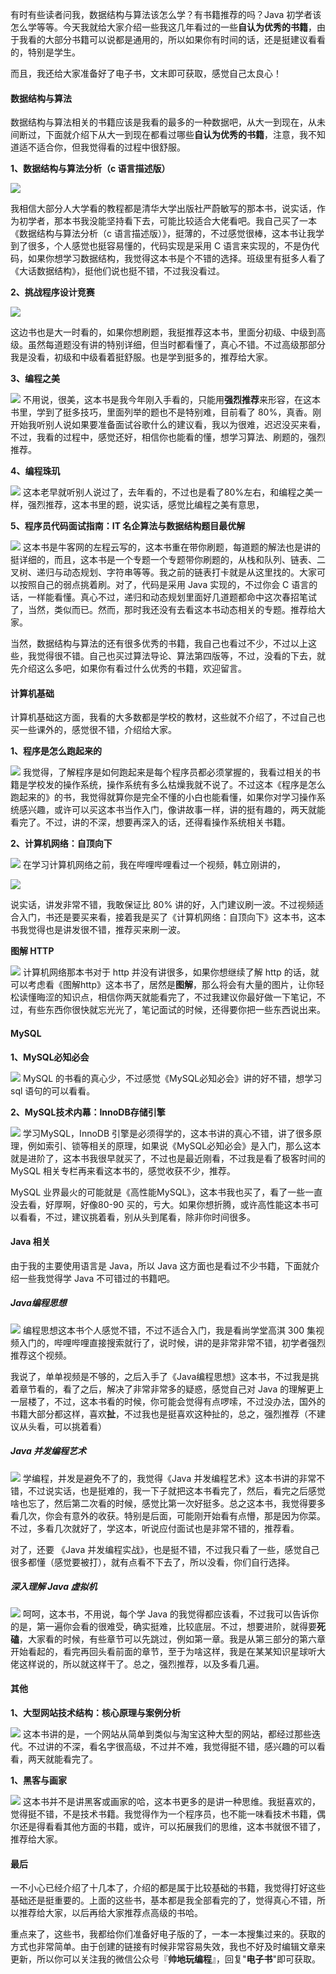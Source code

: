 有时有些读者问我，数据结构与算法该怎么学？有书籍推荐的吗？Java 初学者该怎么学等等。今天我就给大家介绍一些我这几年看过的一些**自认为优秀的书籍**，由于我看的大部分书籍可以说都是通用的，所以如果你有时间的话，还是挺建议看看的，特别是学生。

而且，我还给大家准备好了电子书，文末即可获取，感觉自己太良心！

#### 数据结构与算法

数据结构与算法相关的书籍应该是我看的最多的一种数据吧，从大一到现在，从未间断过，下面就介绍下从大一到现在都看过哪些**自认为优秀的书籍**，注意，我不知道适不适合你，但我觉得看的过程中很舒服。

**1、数据结构与算法分析（c 语言描述版）**

![](https://imgconvert.csdnimg.cn/aHR0cHM6Ly91c2VyLWdvbGQtY2RuLnhpdHUuaW8vMjAxOS81LzkvMTZhOWQwNzg3ZjU5ZmY1ZA?x-oss-process=image/format,png)

我相信大部分人大学看的教程都是清华大学出版社严蔚敏写的那本书，说实话，作为初学者，那本书我没能坚持看下去，可能比较适合大佬看吧。我自己买了一本《数据结构与算法分析（c 语言描述版）》，挺薄的，不过感觉很棒，这本书让我学到了很多，个人感觉也挺容易懂的，代码实现是采用 C 语言来实现的，不是伪代码，如果你想学习数据结构，我觉得这本书是个不错的选择。班级里有挺多人看了《大话数据结构》，挺他们说也挺不错，不过我没看过。

**2、挑战程序设计竞赛**

![](https://imgconvert.csdnimg.cn/aHR0cHM6Ly91c2VyLWdvbGQtY2RuLnhpdHUuaW8vMjAxOS81LzkvMTZhOWQwODJhNWEzMGFkZA?x-oss-process=image/format,png)

这边书也是大一时看的，如果你想刷题，我挺推荐这本书，里面分初级、中级到高级。虽然每道题没有讲的特别详细，但当时都看懂了，真心不错。不过高级那部分我是没看，初级和中级看着挺舒服。也是学到挺多的，推荐给大家。

**3、编程之美**

![](https://imgconvert.csdnimg.cn/aHR0cHM6Ly91c2VyLWdvbGQtY2RuLnhpdHUuaW8vMjAxOS81LzkvMTZhOWQwOTJkZjZlYzMwYQ?x-oss-process=image/format,png)
不用说，很美，这本书是我今年刚入手看的，只能用**强烈推荐**来形容，在这本书里，学到了挺多技巧，里面列举的题也不是特别难，目前看了 80%，真香。刚开始我听别人说如果要准备面试谷歌什么的建议看，我以为很难，迟迟没买来看，不过，我看的过程中，感觉还好，相信你也能看的懂，想学习算法、刷题的，强烈推荐。

**4、编程珠玑**

![](https://imgconvert.csdnimg.cn/aHR0cHM6Ly91c2VyLWdvbGQtY2RuLnhpdHUuaW8vMjAxOS81LzkvMTZhOWQwYTI1NDE5NmUxZg?x-oss-process=image/format,png)
这本老早就听别人说过了，去年看的，不过也是看了80%左右，和编程之美一样，强烈推荐，这本书里的题，说实话，感觉比编程之美有意思，

**5、程序员代码面试指南：IT 名企算法与数据结构题目最优解**

![](https://imgconvert.csdnimg.cn/aHR0cHM6Ly91c2VyLWdvbGQtY2RuLnhpdHUuaW8vMjAxOS81LzkvMTZhOWQwYWQ5NDEyNzZhNg?x-oss-process=image/format,png)
这本书是牛客网的左程云写的，这本书重在带你刷题，每道题的解法也是讲的挺详细的，而且，这本书是一个专题一个专题带你刷题的，从栈和队列、链表、二叉树、递归与动态规划、字符串等等。我之前的链表打卡就是从这里找的。大家可以按照自己的弱点挑着刷。对了，代码是采用 Java 实现的，不过你会 C 语言的话，一样能看懂。真心不过，递归和动态规划里面好几道题都命中这次春招笔试了，当然，类似而已。然而，那时我还没有去看这本书动态相关的专题。推荐给大家。

当然，数据结构与算法的还有很多优秀的书籍，我自己也看过不少，不过以上这些，我觉得很不错。自己也买过算法导论、算法第四版等，不过，没看的下去，就先介绍这么多吧，如果你有看过什么优秀的书籍，欢迎留言。

#### 计算机基础

计算机基础这方面，我看的大多数都是学校的教材，这些就不介绍了，不过自己也买一些课外的，感觉很不错，介绍给大家。

**1、程序是怎么跑起来的**

![](https://imgconvert.csdnimg.cn/aHR0cHM6Ly91c2VyLWdvbGQtY2RuLnhpdHUuaW8vMjAxOS81LzkvMTZhOWQwYmIwOTNiNGZhNw?x-oss-process=image/format,png)
我觉得，了解程序是如何跑起来是每个程序员都必须掌握的，我看过相关的书籍是学校发的操作系统，操作系统有多么枯燥我就不说了。不过这本《程序是怎么跑起来的》的书，我觉得就算你是完全不懂的小白也能看懂，如果你对学习操作系统感兴趣，或许可以买这本书当作入门，像讲故事一样，讲的挺有趣的，两天就能看完了。不过，讲的不深，想要再深入的话，还得看操作系统相关书籍。

**2、计算机网络：自顶向下**

![](https://imgconvert.csdnimg.cn/aHR0cHM6Ly91c2VyLWdvbGQtY2RuLnhpdHUuaW8vMjAxOS81LzkvMTZhOWQwYmYxYTg3YTg0OQ?x-oss-process=image/format,png)
在学习计算机网络之前，我在哔哩哔哩看过一个视频，韩立刚讲的，

![](https://imgconvert.csdnimg.cn/aHR0cHM6Ly91c2VyLWdvbGQtY2RuLnhpdHUuaW8vMjAxOS81LzkvMTZhOWQyMDk1Y2Y4ZWM2Mg?x-oss-process=image/format,png)

说实话，讲发非常不错，我敢保证比 80% 讲的好，入门建议刷一波。不过视频适合入门，书还是要买来看，接着我是买了《计算机网络：自顶向下》这本书，这本书我觉得也是讲发很不错，推荐买来刷一波。

**图解 HTTP**

![](https://imgconvert.csdnimg.cn/aHR0cHM6Ly91c2VyLWdvbGQtY2RuLnhpdHUuaW8vMjAxOS81LzkvMTZhOWQwYzRiMTA2ZjZmYQ?x-oss-process=image/format,png)
计算机网络那本书对于 http 并没有讲很多，如果你想继续了解 http 的话，就可以考虑看《图解http》这本书了，居然是**图解**，那么将会有大量的图片，让你轻松读懂晦涩的知识点，相信你两天就能看完了，不过我建议你最好做一下笔记，不过，有些东西你很快就忘光光了，笔记面试的时候，还得要你把一些东西说出来。

#### MySQL

**1、MySQL必知必会**

![](https://imgconvert.csdnimg.cn/aHR0cHM6Ly91c2VyLWdvbGQtY2RuLnhpdHUuaW8vMjAxOS81LzkvMTZhOWQwY2JmZDUyYTc0NQ?x-oss-process=image/format,png)
MySQL 的书看的真心少，不过感觉《MySQL必知必会》讲的好不错，想学习 sql 语句的可以看看。

**2、MySQL技术内幕：InnoDB存储引擎**

![](https://imgconvert.csdnimg.cn/aHR0cHM6Ly91c2VyLWdvbGQtY2RuLnhpdHUuaW8vMjAxOS81LzkvMTZhOWQwZDM1Yzc0YjNkMQ?x-oss-process=image/format,png)
学习MySQL，InnoDB 引擎是必须得学的，这本书讲的真心不错，讲了很多原理，例如索引、锁等相关的原理，如果说《MySQL必知必会》是入门，那么这本就是进阶了，这本书我很早就买了，不过也是最近刚看，不过我是看了极客时间的 MySQL 相关专栏再来看这本书的，感觉收获不少，推荐。

MySQL 业界最火的可能就是《高性能MySQL》，这本书我也买了，看了一些一直没去看，好厚啊，好像80-90 买的，亏大。如果你想折腾，或许高性能这本书可以看看，不过，建议挑着看，别从头到尾看，除非你时间很多。

#### Java 相关

由于我的主要使用语言是 Java，所以 Java 这方面也是看过不少书籍，下面就介绍一些我觉得学 Java 不可错过的书籍吧。

##### Java编程思想

![](https://imgconvert.csdnimg.cn/aHR0cHM6Ly91c2VyLWdvbGQtY2RuLnhpdHUuaW8vMjAxOS81LzkvMTZhOWQwZTIxMzE2NWVkZg?x-oss-process=image/format,png)
编程思想这本书个人感觉不错，不过不适合入门，我是看尚学堂高淇 300 集视频入门的，哔哩哔哩直接搜索就行了，说时候，讲的是非常非常不错，初学者强烈推荐这个视频。

我说了，单单视频是不够的，之后入手了《Java编程思想》这本书，不过我是挑着章节看的，看了之后，解决了非常非常多的疑惑，感觉自己对 Java 的理解更上一层楼了，不过，这本书看的时候，你可能会觉得有点啰嗦，不过没办法，国外的书籍大部分都这样，喜欢**扯**，不过我也是挺喜欢这种扯的，总之，强烈推荐（不建议从头看，可以挑着看）

##### Java 并发编程艺术

![](https://imgconvert.csdnimg.cn/aHR0cHM6Ly91c2VyLWdvbGQtY2RuLnhpdHUuaW8vMjAxOS81LzkvMTZhOWQwZTc5NDU0N2YzMA?x-oss-process=image/format,png)
学编程，并发是避免不了的，我觉得《Java 并发编程艺术》这本书讲的非常不错，不过说实话，也是挺难的，我一下子就把这本书看完了，然后，看完之后感觉啥也忘了，然后第二次看的时候，感觉比第一次好挺多。总之这本书，我觉得要多看几次，你会有意外的收获。特别是后面，可能刚开始看有点懵，那是因为你菜。不过，多看几次就好了，学这本，听说应付面试也是非常不错的，推荐看。

对了，还要 《Java 并发编程实战》，也是挺不错，不过我只看了一些，感觉自己很多都懂（感觉要被打），就有点看不下去了，所以没看，你们自行选择。

##### 深入理解 Java 虚拟机

![](https://imgconvert.csdnimg.cn/aHR0cHM6Ly91c2VyLWdvbGQtY2RuLnhpdHUuaW8vMjAxOS81LzkvMTZhOWQwZWU4MDVhZDkwMg?x-oss-process=image/format,png)
呵呵，这本书，不用说，每个学 Java 的我觉得都应该看，不过我可以告诉你的是，第一遍你会看的很难受，确实挺难，比较底层。不过，想要进阶，就得要**死磕**，大家看的时候，有些章节可以先跳过，例如第一章。我是从第三部分的第六章开始看起的，看完再回头看前面的章节，至于为啥这样，我是在某某知识星球听大佬这样说的，所以就这样干了。总之，强烈推荐，以及多看几遍。

#### 其他

**1、大型网站技术结构：核心原理与案例分析**

![](https://imgconvert.csdnimg.cn/aHR0cHM6Ly91c2VyLWdvbGQtY2RuLnhpdHUuaW8vMjAxOS81LzkvMTZhOWQwZmQ5YTgyMmVhMw?x-oss-process=image/format,png)
这本书讲的是，一个网站从简单到类似与淘宝这种大型的网站，都经过那些迭代。不过讲的不深，看名字很高级，不过并不难，我觉得挺不错，感兴趣的可以看看，两天就能看完了。

**1、黑客与画家**

![](https://imgconvert.csdnimg.cn/aHR0cHM6Ly91c2VyLWdvbGQtY2RuLnhpdHUuaW8vMjAxOS81LzkvMTZhOWQxMDQ5YmZjMDUwZg?x-oss-process=image/format,png)
这本书并不是讲黑客或画家的哈，这本书更多的是讲一种思维。我挺喜欢的，觉得挺不错，不是技术书籍。我觉得作为一个程序员，也不能一味看技术书籍，偶尔还是得看看其他方面的书籍，或许，可以拓展我们的思维，这本书就很不错了，推荐给大家。

#### 最后

一不小心已经介绍了十几本了，介绍的都是属于比较基础的书籍，我觉得打好这些基础还是挺重要的。上面的这些书，基本都是我全部看完的了，觉得真心不错，所以推荐给大家，以后再给大家推荐点高级的书哈。

重点来了，这些书，我都给你们准备好电子版的了，一本一本搜集过来的。获取的方式也非常简单。由于创建的链接有时候非常容易失效，我也不好及时编辑文章来更新，所以你可以关注我的微信公众号『**帅地玩编程**』，回复"**电子书**"即可获取。


